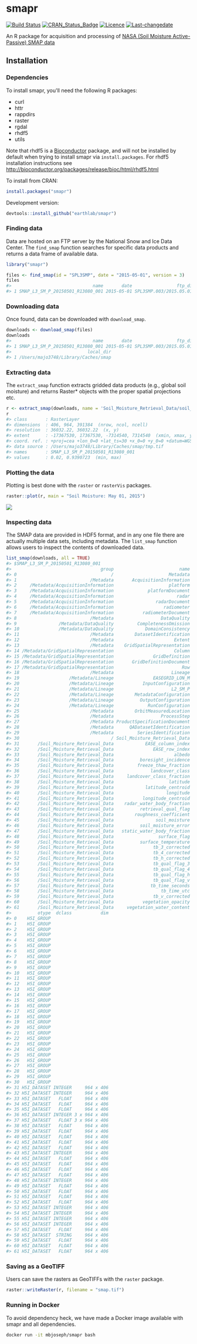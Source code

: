 smapr
================

[![Build Status](https://travis-ci.org/earthlab/smapr.svg?branch=master)](https://travis-ci.org/earthlab/smapr) [![CRAN\_Status\_Badge](http://www.r-pkg.org/badges/version/smapr)](https://cran.r-project.org/package=smapr) [![Licence](https://img.shields.io/badge/licence-GPL--2-blue.svg)](https://www.gnu.org/licenses/old-licenses/gpl-2.0.html) [![Last-changedate](https://img.shields.io/badge/last%20change-2016--10--07-brightgreen.svg)](/commits/master)

An R package for acquisition and processing of [NASA (Soil Moisture Active-Passive) SMAP data](http://smap.jpl.nasa.gov/)

Installation
------------

### Dependencies

To install smapr, you'll need the following R packages:

-   curl
-   httr
-   rappdirs
-   raster
-   rgdal
-   rhdf5
-   utils

Note that rhdf5 is a [Bioconductor](http://bioconductor.org/) package, and will not be installed by default when trying to install smapr via `install.packages`. For rhdf5 installation instructions see <http://bioconductor.org/packages/release/bioc/html/rhdf5.html>

To install from CRAN:

``` r
install.packages("smapr")
```

Development version:

``` r
devtools::install_github("earthlab/smapr")
```

### Finding data

Data are hosted on an FTP server by the National Snow and Ice Data Center. The `find_smap` function searches for specific data products and returns a data frame of available data.

``` r
library("smapr")

files <- find_smap(id = "SPL3SMP", date = "2015-05-01", version = 3)
files
#>                               name       date                 ftp_dir
#> 1 SMAP_L3_SM_P_20150501_R13080_001 2015-05-01 SPL3SMP.003/2015.05.01/
```

### Downloading data

Once found, data can be downloaded with `download_smap`.

``` r
downloads <- download_smap(files)
downloads
#>                               name       date                 ftp_dir
#> 1 SMAP_L3_SM_P_20150501_R13080_001 2015-05-01 SPL3SMP.003/2015.05.01/
#>                             local_dir
#> 1 /Users/majo3748/Library/Caches/smap
```

### Extracting data

The `extract_smap` function extracts gridded data products (e.g., global soil moisture) and returns Raster\* objects with the proper spatial projections etc.

``` r
r <- extract_smap(downloads, name = 'Soil_Moisture_Retrieval_Data/soil_moisture')
r
#> class       : RasterLayer 
#> dimensions  : 406, 964, 391384  (nrow, ncol, ncell)
#> resolution  : 36032.22, 36032.22  (x, y)
#> extent      : -17367530, 17367530, -7314540, 7314540  (xmin, xmax, ymin, ymax)
#> coord. ref. : +proj=cea +lon_0=0 +lat_ts=30 +x_0=0 +y_0=0 +datum=WGS84 +units=m +no_defs +ellps=WGS84 +towgs84=0,0,0 
#> data source : /Users/majo3748/Library/Caches/smap/tmp.tif 
#> names       : SMAP_L3_SM_P_20150501_R13080_001 
#> values      : 0.02, 0.9390723  (min, max)
```

### Plotting the data

Plotting is best done with the `raster` or `rasterVis` packages.

``` r
raster::plot(r, main = "Soil Moisture: May 01, 2015")
```

![](inst/img/unnamed-chunk-7-1.png)

### Inspecting data

The SMAP data are provided in HDF5 format, and in any one file there are actually multiple data sets, including metadata. The `list_smap` function allows users to inspect the contents of downloaded data.

``` r
list_smap(downloads, all = TRUE)
#> $SMAP_L3_SM_P_20150501_R13080_001
#>                                  group                         name
#> 0                                    /                     Metadata
#> 1                            /Metadata       AcquisitionInformation
#> 2     /Metadata/AcquisitionInformation                     platform
#> 3     /Metadata/AcquisitionInformation             platformDocument
#> 4     /Metadata/AcquisitionInformation                        radar
#> 5     /Metadata/AcquisitionInformation                radarDocument
#> 6     /Metadata/AcquisitionInformation                   radiometer
#> 7     /Metadata/AcquisitionInformation           radiometerDocument
#> 8                            /Metadata                  DataQuality
#> 9                /Metadata/DataQuality         CompletenessOmission
#> 10               /Metadata/DataQuality            DomainConsistency
#> 11                           /Metadata        DatasetIdentification
#> 12                           /Metadata                       Extent
#> 13                           /Metadata    GridSpatialRepresentation
#> 14 /Metadata/GridSpatialRepresentation                       Column
#> 15 /Metadata/GridSpatialRepresentation               GridDefinition
#> 16 /Metadata/GridSpatialRepresentation       GridDefinitionDocument
#> 17 /Metadata/GridSpatialRepresentation                          Row
#> 18                           /Metadata                      Lineage
#> 19                   /Metadata/Lineage               EASEGRID_LON_M
#> 20                   /Metadata/Lineage           InputConfiguration
#> 21                   /Metadata/Lineage                      L2_SM_P
#> 22                   /Metadata/Lineage        MetadataConfiguration
#> 23                   /Metadata/Lineage          OutputConfiguration
#> 24                   /Metadata/Lineage             RunConfiguration
#> 25                           /Metadata        OrbitMeasuredLocation
#> 26                           /Metadata                  ProcessStep
#> 27                           /Metadata ProductSpecificationDocument
#> 28                           /Metadata      QADatasetIdentification
#> 29                           /Metadata         SeriesIdentification
#> 30                                   / Soil_Moisture_Retrieval_Data
#> 31       /Soil_Moisture_Retrieval_Data            EASE_column_index
#> 32       /Soil_Moisture_Retrieval_Data               EASE_row_index
#> 33       /Soil_Moisture_Retrieval_Data                       albedo
#> 34       /Soil_Moisture_Retrieval_Data          boresight_incidence
#> 35       /Soil_Moisture_Retrieval_Data         freeze_thaw_fraction
#> 36       /Soil_Moisture_Retrieval_Data              landcover_class
#> 37       /Soil_Moisture_Retrieval_Data     landcover_class_fraction
#> 38       /Soil_Moisture_Retrieval_Data                     latitude
#> 39       /Soil_Moisture_Retrieval_Data            latitude_centroid
#> 40       /Soil_Moisture_Retrieval_Data                    longitude
#> 41       /Soil_Moisture_Retrieval_Data           longitude_centroid
#> 42       /Soil_Moisture_Retrieval_Data    radar_water_body_fraction
#> 43       /Soil_Moisture_Retrieval_Data          retrieval_qual_flag
#> 44       /Soil_Moisture_Retrieval_Data        roughness_coefficient
#> 45       /Soil_Moisture_Retrieval_Data                soil_moisture
#> 46       /Soil_Moisture_Retrieval_Data          soil_moisture_error
#> 47       /Soil_Moisture_Retrieval_Data   static_water_body_fraction
#> 48       /Soil_Moisture_Retrieval_Data                 surface_flag
#> 49       /Soil_Moisture_Retrieval_Data          surface_temperature
#> 50       /Soil_Moisture_Retrieval_Data               tb_3_corrected
#> 51       /Soil_Moisture_Retrieval_Data               tb_4_corrected
#> 52       /Soil_Moisture_Retrieval_Data               tb_h_corrected
#> 53       /Soil_Moisture_Retrieval_Data               tb_qual_flag_3
#> 54       /Soil_Moisture_Retrieval_Data               tb_qual_flag_4
#> 55       /Soil_Moisture_Retrieval_Data               tb_qual_flag_h
#> 56       /Soil_Moisture_Retrieval_Data               tb_qual_flag_v
#> 57       /Soil_Moisture_Retrieval_Data              tb_time_seconds
#> 58       /Soil_Moisture_Retrieval_Data                  tb_time_utc
#> 59       /Soil_Moisture_Retrieval_Data               tb_v_corrected
#> 60       /Soil_Moisture_Retrieval_Data           vegetation_opacity
#> 61       /Soil_Moisture_Retrieval_Data     vegetation_water_content
#>          otype  dclass           dim
#> 0    H5I_GROUP                      
#> 1    H5I_GROUP                      
#> 2    H5I_GROUP                      
#> 3    H5I_GROUP                      
#> 4    H5I_GROUP                      
#> 5    H5I_GROUP                      
#> 6    H5I_GROUP                      
#> 7    H5I_GROUP                      
#> 8    H5I_GROUP                      
#> 9    H5I_GROUP                      
#> 10   H5I_GROUP                      
#> 11   H5I_GROUP                      
#> 12   H5I_GROUP                      
#> 13   H5I_GROUP                      
#> 14   H5I_GROUP                      
#> 15   H5I_GROUP                      
#> 16   H5I_GROUP                      
#> 17   H5I_GROUP                      
#> 18   H5I_GROUP                      
#> 19   H5I_GROUP                      
#> 20   H5I_GROUP                      
#> 21   H5I_GROUP                      
#> 22   H5I_GROUP                      
#> 23   H5I_GROUP                      
#> 24   H5I_GROUP                      
#> 25   H5I_GROUP                      
#> 26   H5I_GROUP                      
#> 27   H5I_GROUP                      
#> 28   H5I_GROUP                      
#> 29   H5I_GROUP                      
#> 30   H5I_GROUP                      
#> 31 H5I_DATASET INTEGER     964 x 406
#> 32 H5I_DATASET INTEGER     964 x 406
#> 33 H5I_DATASET   FLOAT     964 x 406
#> 34 H5I_DATASET   FLOAT     964 x 406
#> 35 H5I_DATASET   FLOAT     964 x 406
#> 36 H5I_DATASET INTEGER 3 x 964 x 406
#> 37 H5I_DATASET   FLOAT 3 x 964 x 406
#> 38 H5I_DATASET   FLOAT     964 x 406
#> 39 H5I_DATASET   FLOAT     964 x 406
#> 40 H5I_DATASET   FLOAT     964 x 406
#> 41 H5I_DATASET   FLOAT     964 x 406
#> 42 H5I_DATASET   FLOAT     964 x 406
#> 43 H5I_DATASET INTEGER     964 x 406
#> 44 H5I_DATASET   FLOAT     964 x 406
#> 45 H5I_DATASET   FLOAT     964 x 406
#> 46 H5I_DATASET   FLOAT     964 x 406
#> 47 H5I_DATASET   FLOAT     964 x 406
#> 48 H5I_DATASET INTEGER     964 x 406
#> 49 H5I_DATASET   FLOAT     964 x 406
#> 50 H5I_DATASET   FLOAT     964 x 406
#> 51 H5I_DATASET   FLOAT     964 x 406
#> 52 H5I_DATASET   FLOAT     964 x 406
#> 53 H5I_DATASET INTEGER     964 x 406
#> 54 H5I_DATASET INTEGER     964 x 406
#> 55 H5I_DATASET INTEGER     964 x 406
#> 56 H5I_DATASET INTEGER     964 x 406
#> 57 H5I_DATASET   FLOAT     964 x 406
#> 58 H5I_DATASET  STRING     964 x 406
#> 59 H5I_DATASET   FLOAT     964 x 406
#> 60 H5I_DATASET   FLOAT     964 x 406
#> 61 H5I_DATASET   FLOAT     964 x 406
```

### Saving as a GeoTIFF

Users can save the rasters as GeoTIFFs with the `raster` package.

``` r
raster::writeRaster(r, filename = "smap.tif")
```

### Running in Docker

To avoid dependency heck, we have made a Docker image available with smapr and all dependencies.

``` bash
docker run -it mbjoseph/smapr bash
```
